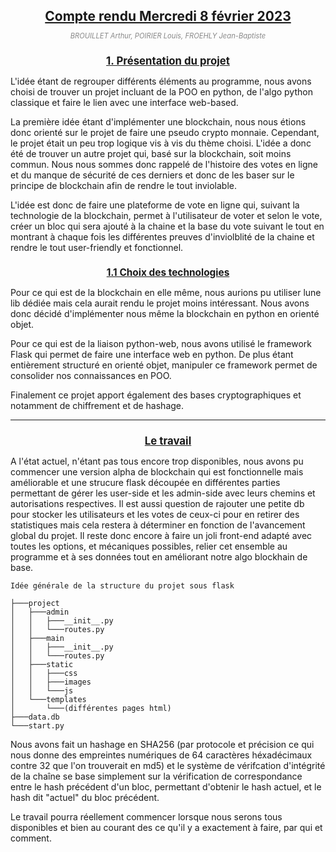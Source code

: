 # Compte rendu Mercredi 8 février 2023

<p class='group'>BROUILLET Arthur, POIRIER Louis, FROEHLY Jean-Baptiste</p>

## 1. Présentation du projet

L'idée étant de regrouper différents éléments au programme, nous avons choisi de trouver un projet incluant de la POO en python, de l'algo python classique et faire le lien avec une interface web-based.

La première idée étant d'implémenter une blockchain, nous nous étions donc orienté sur le projet de faire une pseudo crypto monnaie. Cependant, le projet était un peu trop logique vis à vis du thème choisi. L'idée a donc été de trouver un autre projet qui, basé sur la blockchain, soit moins commun. Nous nous sommes donc rappelé de l'histoire des votes en ligne et du manque de sécurité de ces derniers et donc de les baser sur le principe de blockchain afin de rendre le tout inviolable.

L'idée est donc de faire une plateforme de vote en ligne qui, suivant la technologie de la blockchain, permet à l'utilisateur de voter et selon le vote, créer un bloc qui sera ajouté à la chaine et la base du vote suivant le tout en montrant à chaque fois les différentes preuves d'inviolblité de la chaine et rendre le tout user-friendly et fonctionnel.

### 1.1 Choix des technologies

Pour ce qui est de la blockchain en elle même, nous aurions pu utiliser lune lib dédiée mais cela aurait rendu le projet moins intéressant. Nous avons donc décidé d'implémenter nous même la blockchain en python en orienté objet. 

Pour ce qui est de la liaison python-web, nous avons utilisé le framework Flask qui permet de faire une interface web en python. De plus étant entièrement structuré en orienté objet, manipuler ce framework permet de consolider nos connaissances en POO.

Finalement ce projet apport également des bases cryptographiques et notamment de chiffrement et de hashage.

***

## Le travail 

A l'état actuel, n'étant pas tous encore trop disponibles, nous avons pu commencer une version alpha de blockchain qui est fonctionnelle mais améliorable et une strucure flask découpée en différentes parties permettant de gérer les user-side et les admin-side avec leurs chemins et autorisations respectives. Il est aussi question de rajouter une petite db pour stocker les utilisateurs et les votes de ceux-ci pour en retirer des statistiques mais cela restera à déterminer en fonction de l'avancement global du projet. Il reste donc encore à faire un joli front-end adapté avec toutes les options, et mécaniques possibles, relier cet ensemble au programme et à ses données tout en améliorant notre algo blockhain de base. 

```
Idée générale de la structure du projet sous flask

├───project
│   ├───admin
│   │   ├───__init__.py
│   │   └───routes.py
│   ├───main
│   │   ├───__init__.py
│   │   └───routes.py
│   ├───static
│   │   ├───css
│   │   ├───images
│   │   └───js
│   └───templates
│       └───(différentes pages html)
├───data.db
└───start.py
```

Nous avons fait un hashage en SHA256 (par protocole et précision ce qui nous donne des empreintes numériques de 64 caractères héxadécimaux contre 32 que l'on trouverait en md5) et le système de vérifcation d'intégrité de la chaîne se base simplement sur la vérification de correspondance entre le hash précédent d'un bloc, permettant d'obtenir le hash actuel, et le hash dit "actuel" du bloc précédent.

Le travail pourra réellement commencer lorsque nous serons tous disponibles et bien au courant des ce qu'il y a exactement à faire, par qui et comment.

<!-- CSS -->

<style>
h1 {
    font-size: 1.5em;
    font-weight: bold;
    text-align: center;
    margin-bottom: 0.5em;
    text-decoration: underline;
}

h2 {
    font-size: 1.2em;
    font-weight: bold;
    text-align: center;
    margin-bottom: 0.5em;
    text-decoration: underline;
}

h3 {
    font-size: 1.1em;
    font-weight: bold;
    text-align: center;
    margin-bottom: 0.5em;
    text-decoration: underline;
}

.group {
    font-size: 0.8em;
    font-style: italic;
    color: #888;
    margin-bottom: 0.5em;
    text-align: center;
}